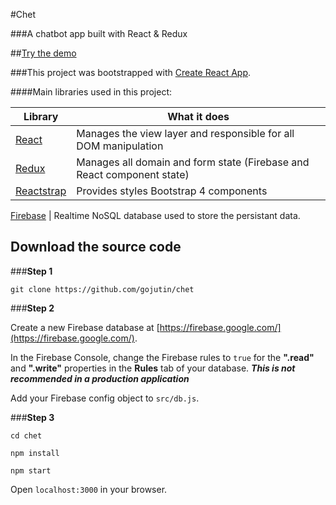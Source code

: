 #Chet

###A chatbot app built with React & Redux

##[Try the demo](http://chet.surge.sh)

###This project was bootstrapped with [Create React App](https://github.com/facebookincubator/create-react-app).

####Main libraries used in this project:

 Library | What it does
------------ | -------------
[React](https://facebook.github.io/react/) | Manages the view layer and responsible for all DOM manipulation
[Redux](http://redux.js.org/) | Manages all domain and form state (Firebase and React component state)
[Reactstrap](https://reactstrap.github.io/)  | Provides styles Bootstrap 4 components

[Firebase](https://firebase.google.com/) | Realtime NoSQL database used to store the persistant data.

<h2 name="getting-started">Download the source code</h2>

###**Step 1**

`git clone https://github.com/gojutin/chet `

###**Step 2**

Create a new Firebase database at [https://firebase.google.com/](https://firebase.google.com/).

In the Firebase Console, change the Firebase rules to `true` for the **".read"** and **".write"** properties in the **Rules** tab of your database. ***This is not recommended in a production application***

Add your Firebase config object to `src/db.js`.

###**Step 3**

`cd chet `

`npm install`

`npm start`

Open `localhost:3000` in your browser.

